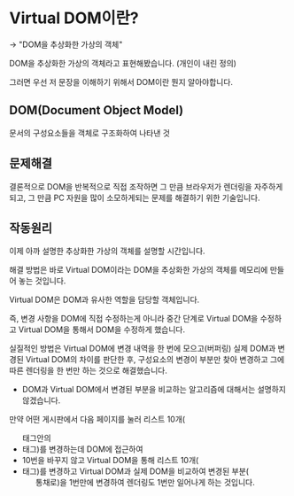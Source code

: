 #  Virtual DOM이란?
→ "DOM을 추상화한 가상의 객체"

DOM을 추상화한 가상의 객체라고 표현해봤습니다. (개인이 내린 정의)

그러면 우선 저 문장을 이해하기 위해서 DOM이란 뭔지 알아야합니다.


##   DOM(Document Object Model)
문서의 구성요소들을 객체로 구조화하여 나타낸 것



## 문제해결 
결론적으로 DOM을 반복적으로 직접 조작하면 그 만큼 브라우저가 렌더링을 자주하게 되고, 그 만큼 PC 자원을 많이 소모하게되는 문제를 해결하기 위한 기술입니다.


## 작동원리


이제 아까 설명한 추상화한 가상의 객체를 설명할 시간입니다.

해결 방법은 바로 Virtual DOM이라는 DOM을 추상화한 가상의 객체를 메모리에 만들어 놓는 것입니다.

Virtual DOM은 DOM과 유사한 역할을 담당할 객체입니다.

즉, 변경 사항을 DOM에 직접 수정하는게 아니라 중간 단계로 Virtual DOM을 수정하고 Virtual DOM을 통해서 DOM을 수정하게 했습니다.

실질적인 방법은 Virtual DOM에 변경 내역을 한 번에 모으고(버퍼링) 실제 DOM과 변경된 Virtual DOM의 차이를 판단한 후, 구성요소의 변경이 부분만 찾아 변경하고 그에 따른 렌더링을 한 번만 하는 것으로 해결했습니다.

* DOM과 Virtual DOM에서 변경된 부분을 비교하는 알고리즘에 대해서는 설명하지 않겠습니다.

만약 어떤 게시판에서 다음 페이지를 눌러 리스트 10개(<ul>태그안의 <li>태그)를 변경하는데 DOM에 접근하여 <li>10번을 바꾸지 않고 Virtual DOM을 통해 리스트 10개(<li>태그)를 변경하고 Virtual DOM과 실제 DOM을 비교하여 변경된 부분(<ol>통채로)을 1번만에 변경하여 렌더링도 1번만 일어나게 하는 것입니다.




